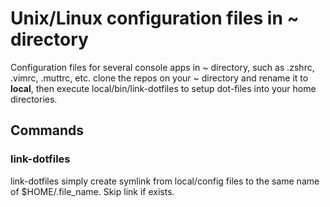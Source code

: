 # Unix/Linux configuration files in ~ directory

Configuration files for several console apps in ~ directory, such as .zshrc, .vimrc, .muttrc, etc. clone the repos on your ~ directory and rename it to __local__, then execute local/bin/link-dotfiles to setup dot-files into your home directories.

## Commands

### link-dotfiles

link-dotfiles simply create symlink from local/config files to the same name of $HOME/.file_name. Skip link if exists.

